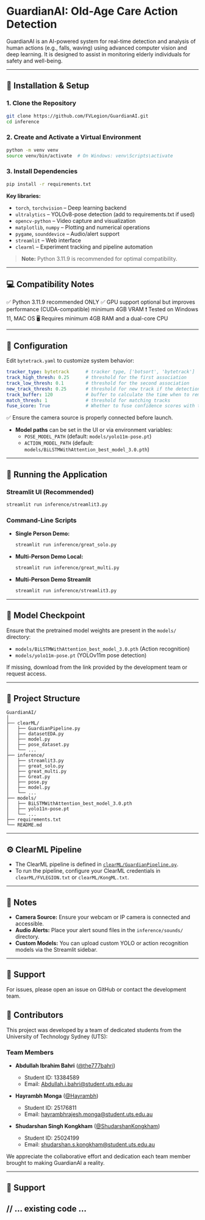 # GuardianAI: Old-Age Care Action Detection

GuardianAI is an AI-powered system for real-time detection and analysis of human actions (e.g., falls, waving) using advanced computer vision and deep learning. It is designed to assist in monitoring elderly individuals for safety and well-being.

---

## 🔧 Installation & Setup

### 1. Clone the Repository

```sh
git clone https://github.com/FVLegion/GuardianAI.git
cd inference
```

### 2. Create and Activate a Virtual Environment

```sh
python -m venv venv
source venv/bin/activate  # On Windows: venv\Scripts\activate
```

### 3. Install Dependencies

```sh
pip install -r requirements.txt
```

**Key libraries:**
- `torch`, `torchvision` – Deep learning backend
- `ultralytics` – YOLOv8-pose detection (add to requirements.txt if used)
- `opencv-python` – Video capture and visualization
- `matplotlib`, `numpy` – Plotting and numerical operations
- `pygame`, `sounddevice` – Audio/alert support
- `streamlit` – Web interface
- `clearml` – Experiment tracking and pipeline automation

> **Note:** Python 3.11.9 is recommended for optimal compatibility.

---

## 💻 Compatibility Notes

✅ Python 3.11.9 recommended ONLY
✅ GPU support optional but improves performance (CUDA-compatible) minimum 4GB VRAM 
❗ Tested on Windows 11, MAC OS
🖥️ Requires minimum 4GB RAM and a dual-core CPU

---

## 🧾 Configuration

Edit `bytetrack.yaml` to customize system behavior:

```yaml
tracker_type: bytetrack      # tracker type, ['botsort', 'bytetrack']
track_high_thresh: 0.25      # threshold for the first association
track_low_thresh: 0.1        # threshold for the second association
new_track_thresh: 0.25       # threshold for new track if the detection does not match tracks
track_buffer: 120            # buffer to calculate the time when to remove tracks
match_thresh: 1              # threshold for matching tracks
fuse_score: True             # Whether to fuse confidence scores with the iou distances
```

✅ Ensure the camera source is properly connected before launch.

- **Model paths** can be set in the UI or via environment variables:
  - `POSE_MODEL_PATH` (default: `models/yolo11m-pose.pt`)
  - `ACTION_MODEL_PATH` (default: `models/BiLSTMWithAttention_best_model_3.0.pth`)

---

## 🚀 Running the Application

### Streamlit UI (Recommended)

```sh
streamlit run inference/streamlit3.py
```

### Command-Line Scripts

- **Single Person Demo:**  
  ```sh
  streamlit run inference/great_solo.py
  ```
- **Multi-Person Demo Local:**  
  ```sh
  streamlit run inference/great_multi.py
  ```
- **Multi-Person Demo Streamlit**  
  ```sh
  streamlit run inference/streamlit3.py
  ```

---

## 🧪 Model Checkpoint

Ensure that the pretrained model weights are present in the `models/` directory:

- `models/BiLSTMWithAttention_best_model_3.0.pth` (Action recognition)
- `models/yolo11m-pose.pt` (YOLOv11m pose detection)

If missing, download from the link provided by the development team or request access.

---

## 📁 Project Structure

```
GuardianAI/
│
├── clearML/
│   ├── GuardianPipeline.py
│   ├── datasetEDA.py
│   ├── model.py
│   ├── pose_dataset.py
│   └── ...
├── inference/
│   ├── streamlit3.py
│   ├── great_solo.py
│   ├── great_multi.py
│   ├── Great.py
│   ├── pose.py
│   ├── model.py
│   └── ...
├── models/
│   ├── BiLSTMWithAttention_best_model_3.0.pth
│   ├── yolo11n-pose.pt
│   └── ...
├── requirements.txt
└── README.md
```

---

## ⚙️ ClearML Pipeline

- The ClearML pipeline is defined in [`clearML/GuardianPipeline.py`](clearML/GuardianPipeline.py).
- To run the pipeline, configure your ClearML credentials in `clearML/FVLEGION.txt` or `clearML/KongML.txt`.

---

## 📝 Notes

- **Camera Source:** Ensure your webcam or IP camera is connected and accessible.
- **Audio Alerts:** Place your alert sound files in the `inference/sounds/` directory.
- **Custom Models:** You can upload custom YOLO or action recognition models via the Streamlit sidebar.

---

## 📢 Support

For issues, please open an issue on GitHub or contact the development team.

## 👥 Contributors

This project was developed by a team of dedicated students from the University of Technology Sydney (UTS):

### Team Members

- **Abdullah Ibrahim Bahri** ([@the777bahri](https://github.com/the777bahri))
  - Student ID: 13384589
  - Email: Abdullah.i.bahri@student.uts.edu.au

- **Hayrambh Monga** ([@Hayrambh](https://github.com/orgs/FVLegion/people/Hayrambh))
  - Student ID: 25176811
  - Email: hayrambhrajesh.monga@student.uts.edu.au

- **Shudarshan Singh Kongkham** ([@ShudarshanKongkham](https://github.com/orgs/FVLegion/people/ShudarshanKongkham))
  - Student ID: 25024199
  - Email: shudarshan.s.kongkham@student.uts.edu.au

We appreciate the collaborative effort and dedication each team member brought to making GuardianAI a reality.

---

## 📢 Support

// ... existing code ...
---
